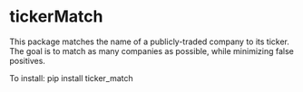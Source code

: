 # tickerMatch
This package matches the name of a publicly-traded company to its ticker. The goal is to match as many companies as possible, while minimizing false positives. 

To install: 
pip install ticker_match



